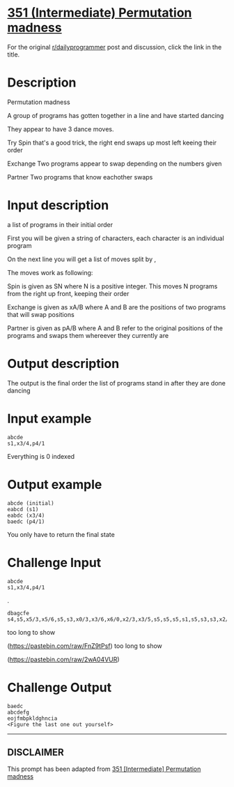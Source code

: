 # [351 (Intermediate) Permutation madness](https://www.reddit.com/r/dailyprogrammer/comments/7xkhar/20180214_challenge_351_intermediate_permutation/)

For the original [r/dailyprogrammer](https://www.reddit.com/r/dailyprogrammer/) post and discussion, click the link in the title.

# Description
Permutation madness

A group of programs has gotten together in a line and have started dancing

They appear to have 3 dance moves.

Try Spin that's a good trick, the right end swaps up most left keeing their order

Exchange Two programs appear to swap depending on the numbers given

Partner Two programs that know eachother swaps

# Input description
a list of programs in their initial order

First you will be given a string of characters, each character is an individual program

On the next line you will get a list of moves split by ,

The moves work as following:

Spin is given as SN where N is a positive integer. This moves N programs from the right up front, keeping their order

Exchange is given as xA/B where A and B are the positions of two programs that will swap positions

Partner is given as pA/B where A and B refer to the original positions of the programs and swaps them whereever they currently are

# Output description
The output is the final order the list of programs stand in after they are done dancing

# Input example

```
abcde
s1,x3/4,p4/1
```
Everything is 0 indexed

# Output example

```
abcde (initial)
eabcd (s1)
eabdc (x3/4)
baedc (p4/1)
```
You only have to return the final state

# Challenge Input

```
abcde
s1,x3/4,p4/1
```
.


```
dbagcfe
s4,s5,x5/3,x5/6,s5,s3,x0/3,x3/6,x6/0,x2/3,x3/5,s5,s5,s5,s1,s5,s3,s3,x2/3,x1/0,s1,s1,s1,s4,x1/3,x4/2,x5/1,x6/0,s2,x2/1
```
too long to show

(https://pastebin.com/raw/FnZ9tPsf)
too long to show

(https://pastebin.com/raw/2wA04VUR)
# Challenge Output

```
baedc
abcdefg
eojfmbpkldghncia
<Figure the last one out yourself>
```

----
## **DISCLAIMER**
This prompt has been adapted from [351 [Intermediate] Permutation madness](https://www.reddit.com/r/dailyprogrammer/comments/7xkhar/20180214_challenge_351_intermediate_permutation/
)
